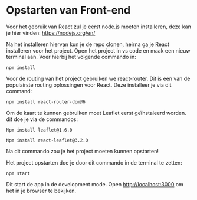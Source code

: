 # Opstarten van Front-end

Voor het gebruik van React zul je eerst node.js moeten installeren, deze kan je hier vinden: https://nodejs.org/en/ 

Na het installeren hiervan kun je de repo clonen, heirna ga je React installeren voor het project. Open het project in vs code en maak een nieuw terminal aan. 
Voer hierbij het volgende commando in: 

```console 
npm install
```

Voor de routing van het project gebruiken we react-router. Dit is een van de populairste routing oplossingen voor React. Deze installeer je via dit command: 

```console
npm install react-router-dom@6
```

Om de kaart te kunnen gebruiken moet Leaflet eerst geïnstaleerd worden. dit doe je via de commandos:

```console
Npm install leaflet@1.6.0 
```

```console
Npm install react-leaflet@3.2.0 
```

Na dit commando zou je het project moeten kunnen opstarten! 

Het project opstarten doe je door dit commando in de terminal te zetten: 

```console
npm start
```

Dit start de app in de development mode.
Open [http://localhost:3000](http://localhost:3000) om het in je browser te bekijken.
